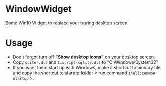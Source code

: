 # WindowWidget
Some Win10 Widget  to replace your boring desktop screen. 

# Usage
- Don't forgot turn off **"Show desktop icons"** on your desktop screen.
- Copy `sciter.dll` and `tiscript-sqlite.dll` to "C:\Windows\System32"
- If you want them start up with Windows, make a shortcut to binnary file and copy the shortcut to startup folder < run command `shell:common startup` >.
